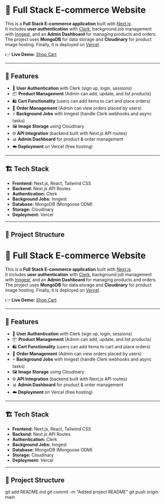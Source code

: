 # 🛒 Full Stack E-commerce Website

This is a **Full Stack E-commerce application** built with [Next.js](https://nextjs.org/).  
It includes **user authentication** with [Clerk](https://clerk.com/), background job management with [Inngest](https://www.inngest.com/), and an **Admin Dashboard** for managing products and orders.  
The project uses **MongoDB** for data storage and **Cloudinary** for product image hosting. Finally, it is deployed on [Vercel](https://vercel.com/).

👉 **Live Demo:** [Shop Cart](https://shop-cart-two-indol.vercel.app/)

---

## 🚀 Features

- 🔐 **User Authentication** with Clerk (sign up, login, sessions)
- 📦 **Product Management** (Admin can add, update, and list products)
- 🛍️ **Cart Functionality** (users can add items to cart and place orders)
- 📑 **Order Management** (Admin can view orders placed by users)
- ⚡ **Background Jobs** with Inngest (handle Clerk webhooks and async tasks)
- 🖼️ **Image Storage** using Cloudinary
- 🌐 **API Integration** (backend built with Next.js API routes)
- 📊 **Admin Dashboard** for product & order management
- ☁️ **Deployment** on Vercel (free hosting)

---

## 🏗️ Tech Stack

- **Frontend:** Next.js, React, Tailwind CSS
- **Backend:** Next.js API Routes
- **Authentication:** Clerk
- **Background Jobs:** Inngest
- **Database:** MongoDB (Mongoose ODM)
- **Storage:** Cloudinary
- **Deployment:** Vercel

---

## 📂 Project Structure
# 🛒 Full Stack E-commerce Website

This is a **Full Stack E-commerce application** built with [Next.js](https://nextjs.org/).  
It includes **user authentication** with [Clerk](https://clerk.com/), background job management with [Inngest](https://www.inngest.com/), and an **Admin Dashboard** for managing products and orders.  
The project uses **MongoDB** for data storage and **Cloudinary** for product image hosting. Finally, it is deployed on [Vercel](https://vercel.com/).

👉 **Live Demo:** [Shop Cart](https://shop-cart-two-indol.vercel.app/)

---

## 🚀 Features

- 🔐 **User Authentication** with Clerk (sign up, login, sessions)
- 📦 **Product Management** (Admin can add, update, and list products)
- 🛍️ **Cart Functionality** (users can add items to cart and place orders)
- 📑 **Order Management** (Admin can view orders placed by users)
- ⚡ **Background Jobs** with Inngest (handle Clerk webhooks and async tasks)
- 🖼️ **Image Storage** using Cloudinary
- 🌐 **API Integration** (backend built with Next.js API routes)
- 📊 **Admin Dashboard** for product & order management
- ☁️ **Deployment** on Vercel (free hosting)

---

## 🏗️ Tech Stack

- **Frontend:** Next.js, React, Tailwind CSS
- **Backend:** Next.js API Routes
- **Authentication:** Clerk
- **Background Jobs:** Inngest
- **Database:** MongoDB (Mongoose ODM)
- **Storage:** Cloudinary
- **Deployment:** Vercel

---

## 📂 Project Structure

git add README.md
git commit -m "Added project README"
git push origin main


